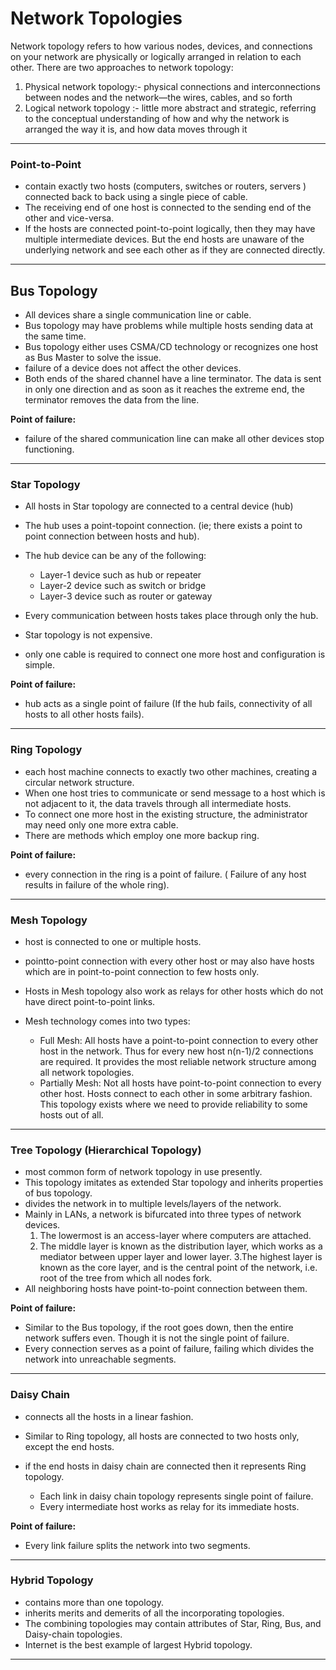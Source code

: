 # Network Topologies 

Network topology refers to how various nodes, devices, and connections on your network are physically or logically arranged in relation to each other. 
There are two approaches to network topology:

1. Physical network topology:- physical connections and interconnections between nodes and the network—the wires, cables, and so forth
2. Logical network topology :- little more abstract and strategic, referring to the conceptual understanding of how and why the network is arranged the way it is, and how data moves through it

---
### Point-to-Point
* contain exactly two hosts (computers, switches or routers, servers ) connected back to back using a single piece of cable.
* The receiving end of one host is connected to the sending end of the other and vice-versa. 
* If the hosts are connected point-to-point logically, then they may have multiple intermediate devices. But the end hosts are unaware of the underlying network and see each other as if they are connected directly.

---
## Bus Topology 
* All devices share a single communication line or cable.
* Bus topology may have problems while multiple hosts sending data at the same time.
* Bus topology either uses CSMA/CD technology or recognizes one host as Bus Master to solve the issue.
* failure of a device does not affect the other devices.
* Both ends of the shared channel have a line terminator. The data is sent in only one direction and as soon as it reaches the extreme end, the terminator removes the data from the line. 

__Point of failure:__
* failure of the shared communication line can make all other devices stop functioning.
----------------------------------------------------------------------------------------------------------------------------------------------------------------------------------------------------------------------------------------------------------------------------
### Star Topology 
* All hosts in Star topology are connected to a central device (hub) 
* The hub uses a point-topoint connection. (ie; there exists a point to point connection between hosts and hub).
* The hub device can be any of the following: 
 
	* Layer-1 device such as hub or repeater 
	* Layer-2 device such as switch or bridge 
	* Layer-3 device such as router or gateway 
   
* Every communication between hosts takes place through only the hub. 
* Star topology is not expensive.
* only one cable is required to connect one more host and configuration is simple. 
	
__Point of failure:__
* hub acts as a single point of failure (If the hub fails, connectivity of all hosts to all other hosts fails).

---
### Ring Topology 
* each host machine connects to exactly two other machines, creating a circular network structure. 
* When one host tries to communicate or send message to a host which is not adjacent to it, the data travels through all intermediate hosts. 
* To connect one more host in the existing structure, the administrator may need only one more extra cable. 
* There are methods which employ one more backup ring. 

__Point of failure:__
* every connection in the ring is a point of failure. ( Failure of any host results in failure of the whole ring).

---
### Mesh Topology 
* host is connected to one or multiple hosts. 
* pointto-point connection with every other host or may also have hosts which are in point-to-point connection to few hosts only. 
* Hosts in Mesh topology also work as relays for other hosts which do not have direct point-to-point links. 
* Mesh technology comes into two types: 
 
	* Full Mesh: All hosts have a point-to-point connection to every other host in the network. Thus for every new host n(n-1)/2 connections are required. It provides the most reliable network structure among all network topologies. 
	* Partially Mesh: Not all hosts have point-to-point connection to every other host. Hosts connect to each other in some arbitrary fashion. This topology exists where we need to provide reliability to some hosts out of all. 

---
### Tree Topology (Hierarchical Topology) 
* most common form of network topology in use presently. 
* This topology imitates as extended Star topology and inherits properties of bus topology. 
* divides the network in to multiple levels/layers of the network. 
* Mainly in LANs, a network is bifurcated into three types of network devices. 
	1. The lowermost is an access-layer where computers are attached. 
	2. The middle layer is known as the distribution layer, which works as a mediator between upper layer and lower layer. 
	3.The highest layer is known as the core layer, and is the central point of the network, i.e. root of the tree from which all nodes fork. 
* All neighboring hosts have point-to-point connection between them.  

__Point of failure:__
* Similar to the Bus topology, if the root goes down, then the entire network suffers even. Though it is not the single point of failure. 
* Every connection serves as a point of failure, failing which divides the network into unreachable segments.

---
### Daisy Chain 
* connects all the hosts in a linear fashion. 
* Similar to Ring topology, all hosts are connected to two hosts only, except the end hosts. 
* if the end hosts in daisy chain are connected then it represents Ring topology. 
 
	* Each link in daisy chain topology represents single point of failure.  
	* Every intermediate host works as relay for its immediate hosts. 

__Point of failure:__
* Every link failure splits the network into two segments.

---
### Hybrid Topology 
* contains more than one topology. 
* inherits merits and demerits of all the incorporating topologies. 
* The combining topologies may contain attributes of Star, Ring, Bus, and Daisy-chain topologies. 
* Internet is the best example of largest Hybrid topology.

---

